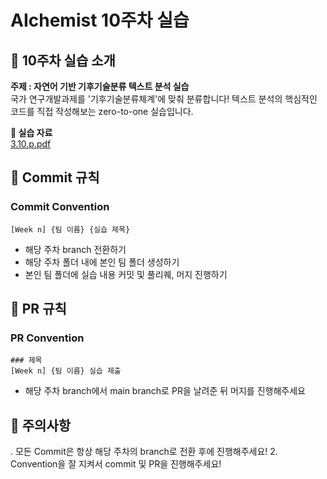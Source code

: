 # AIchemist 10주차 실습

## 🌼 10주차 실습 소개
**주제 : 자연어 기반 기후기술분류 텍스트 분석 실습**  
국가 연구개발과제를 '기후기술분류체계'에 맞춰 분류합니다!
텍스트 분석의 핵심적인 코드를 직접 작성해보는 zero-to-one 실습입니다.

**📔 실습 자료**   
[3.10.p.pdf](https://github.com/user-attachments/files/17897090/3.10.p.pdf)

## 🌱 Commit 규칙   
### Commit Convention      
    [Week n] {팀 이름} {실습 제목}      
+ 해당 주차 branch 전환하기 
+ 해당 주차 폴더 내에 본인 팀 폴더 생성하기
+ 본인 팀 폴더에 실습 내용 커밋 및 풀리퀘, 머지 진행하기
## 🌱 PR 규칙       
### PR Convention
    ### 제목
    [Week n] {팀 이름} 실습 제출     
+ 해당 주차 branch에서 main branch로 PR을 날려준 뒤 머지를 진행해주세요

## 🚨 주의사항   
. 모든 Commit은 항상 해당 주차의 branch로 전환 후에 진행해주세요!
2. Convention을 잘 지켜서 commit 및 PR을 진행해주세요!

